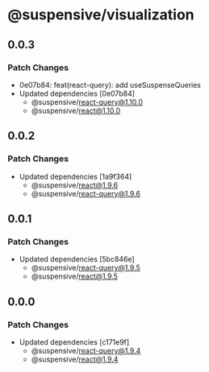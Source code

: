 # @suspensive/visualization

## 0.0.3

### Patch Changes

- 0e07b84: feat(react-query): add useSuspenseQueries
- Updated dependencies [0e07b84]
  - @suspensive/react-query@1.10.0
  - @suspensive/react@1.10.0

## 0.0.2

### Patch Changes

- Updated dependencies [1a9f364]
  - @suspensive/react@1.9.6
  - @suspensive/react-query@1.9.6

## 0.0.1

### Patch Changes

- Updated dependencies [5bc846e]
  - @suspensive/react-query@1.9.5
  - @suspensive/react@1.9.5

## 0.0.0

### Patch Changes

- Updated dependencies [c171e9f]
  - @suspensive/react-query@1.9.4
  - @suspensive/react@1.9.4
